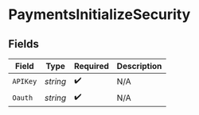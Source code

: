 # PaymentsInitializeSecurity


## Fields

| Field              | Type               | Required           | Description        |
| ------------------ | ------------------ | ------------------ | ------------------ |
| `APIKey`           | *string*           | :heavy_check_mark: | N/A                |
| `Oauth`            | *string*           | :heavy_check_mark: | N/A                |